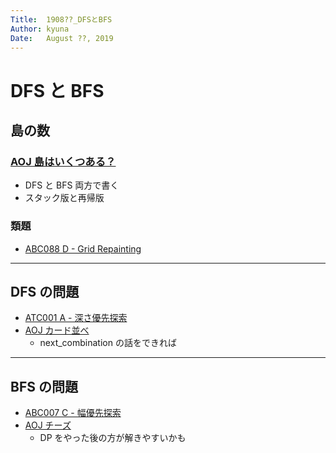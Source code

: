 ```yaml
---
Title:  1908??_DFSとBFS
Author: kyuna
Date:   August ??, 2019
---
```


# DFS と BFS

## 島の数

### [AOJ 島はいくつある？](https://onlinejudge.u-aizu.ac.jp/challenges/sources/ICPC/Prelim/1160?year=2009)

-   DFS と BFS 両方で書く
-   スタック版と再帰版

### 類題

-   [ABC088 D - Grid Repainting](https://atcoder.jp/contests/abc088/tasks/abc088_d)

* * *

## DFS の問題

-   [ATC001 A - 深さ優先探索](https://atcoder.jp/contests/atc001/tasks/dfs_a)
-   [AOJ カード並べ](https://onlinejudge.u-aizu.ac.jp/challenges/sources/JOI/Prelim/0546?year=2010)
    -   next_combination の話をできれば

* * *

## BFS の問題

-   [ABC007 C - 幅優先探索](https://atcoder.jp/contests/abc007/tasks/abc007_3)
-   [AOJ チーズ](https://onlinejudge.u-aizu.ac.jp/challenges/sources/JOI/Prelim/0558?year=2011)
    -   DP をやった後の方が解きやすいかも
